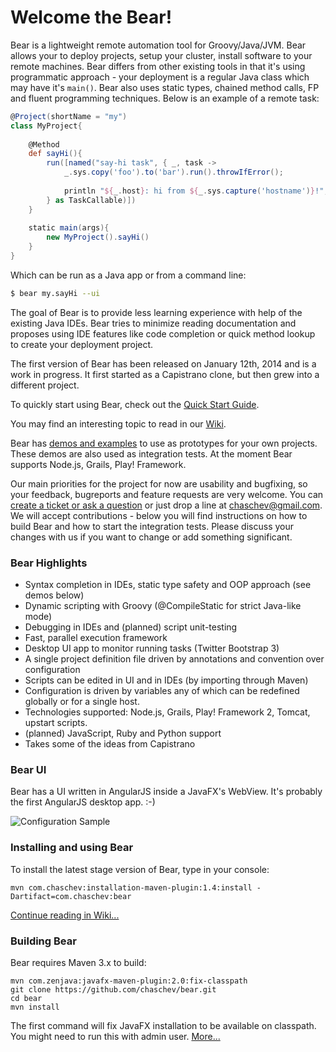 # Welcome the Bear!

Bear is a lightweight remote automation tool for Groovy/Java/JVM. Bear allows your to deploy projects, setup your cluster, install software to your remote machines. Bear differs from other existing tools in that it's using programmatic approach - your deployment is a regular Java class which may have it's `main()`. Bear also uses static types, chained method calls, FP and fluent programming techniques. Below is an example of a remote task:

```groovy
@Project(shortName = "my")
class MyProject{
    
    @Method
    def sayHi(){
        run([named("say-hi task", { _, task ->
            _.sys.copy('foo').to('bar').run().throwIfError();
            
            println "${_.host}: hi from ${_.sys.capture('hostname')}!";
        } as TaskCallable)])
    }
    
    static main(args){
        new MyProject().sayHi()
    }
}
```

Which can be run as a Java app or from a command line:

```sh
$ bear my.sayHi --ui
```

The goal of Bear is to provide less learning experience with help of the existing Java IDEs. Bear tries to minimize reading documentation and proposes using IDE features like code completion or quick method lookup to create your deployment project.

The first version of Bear has been released on January 12th, 2014 and is a work in progress. It first started as a Capistrano clone, but then grew into a different project.

To quickly start using Bear, check out the [Quick Start Guide](https://github.com/chaschev/bear/wiki/1.1.1.-Demo.-List-a-remote-dir).

You may find an interesting topic to read in our [Wiki](https://github.com/chaschev/bear/wiki).

Bear has [demos and examples](https://github.com/chaschev/bear/wiki/1.1.3.-Node.js%2C-Grails%2C-Tomcat%2C-Play-and-other-demos) to use as prototypes for your own projects. These demos are also used as integration tests. At the moment Bear supports Node.js, Grails, Play! Framework.

Our main priorities for the project for now are usability and bugfixing, so your feedback, bugreports and feature requests are very welcome. You can [create a ticket or ask a question](https://github.com/chaschev/bear/issues) or just drop a line at chaschev@gmail.com. We will accept contributions - below you will find instructions on how to build Bear and how to start the integration tests. Please discuss your changes with us if you want to change or add something significant.

### Bear Highlights

* Syntax completion in IDEs, static type safety and OOP approach (see demos below)
* Dynamic scripting with Groovy (@CompileStatic for strict Java-like mode)
* Debugging in IDEs and (planned) script unit-testing
* Fast, parallel execution framework
* Desktop UI app to monitor running tasks (Twitter Bootstrap 3)
* A single project definition file driven by annotations and convention over configuration
* Scripts can be edited in UI and in IDEs (by importing through Maven)
* Configuration is driven by variables any of which can be redefined globally or for a single host.
* Technologies supported: Node.js, Grails, Play! Framework 2, Tomcat, upstart scripts.
* (planned) JavaScript, Ruby and Python support
* Takes some of the ideas from Capistrano

### Bear UI

Bear has a UI written in AngularJS inside a JavaFX's WebView. It's probably the first AngularJS desktop app. :-)

![Configuration Sample][uiLs]

[uiLs]: https://raw.github.com/chaschev/bear/master/doc/img/bear-ui-ls.png

### Installing and using Bear

To install the latest stage version of Bear, type in your console:

    mvn com.chaschev:installation-maven-plugin:1.4:install -Dartifact=com.chaschev:bear

[Continue reading in Wiki...](https://github.com/chaschev/bear/wiki)

### Building Bear

Bear requires Maven 3.x to build:

    mvn com.zenjava:javafx-maven-plugin:2.0:fix-classpath
    git clone https://github.com/chaschev/bear.git
    cd bear
    mvn install

The first command will fix JavaFX installation to be available on classpath. You might need to run this with admin user. [More...](http://zenjava.com/javafx/maven/fix-classpath.html)
